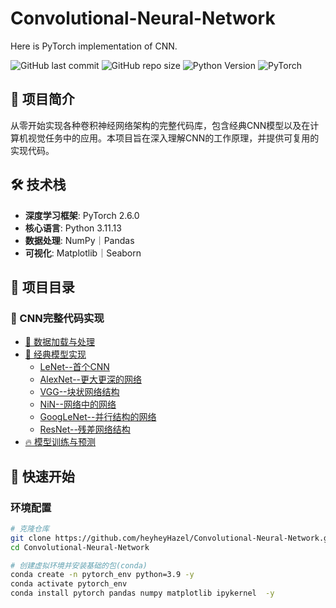 # Convolutional-Neural-Network
Here is PyTorch implementation of CNN.

![GitHub last commit](https://img.shields.io/github/last-commit/heyheyHazel/Convolutional-Neural-Network)
![GitHub repo size](https://img.shields.io/github/repo-size/heyheyHazel/Convolutional-Neural-Network)
![Python Version](https://img.shields.io/badge/python-3.8%2B-blue)
![PyTorch](https://img.shields.io/badge/PyTorch-1.9%2B-red)

## 🎯 项目简介

从零开始实现各种卷积神经网络架构的完整代码库，包含经典CNN模型以及在计算机视觉任务中的应用。本项目旨在深入理解CNN的工作原理，并提供可复用的实现代码。


## 🛠️ 技术栈

- **深度学习框架**: PyTorch 2.6.0
- **核心语言**: Python 3.11.13
- **数据处理**: NumPy｜Pandas
- **可视化**: Matplotlib｜Seaborn

## 📁 项目目录

### 🔧 CNN完整代码实现

- [🧩 数据加载与处理](/dataloader)
- [🛫 经典模型实现](/model)
  - [LeNet--首个CNN](/model/lenet.py)
  - [AlexNet--更大更深的网络](/model/alexnet.py)
  - [VGG--块状网络结构](/model/vgg.py)
  - [NiN--网络中的网络](/model/nin.py)
  - [GoogLeNet--并行结构的网络](/model/googlenet.py)
  - [ResNet--残差网络结构](/model/resnet.py)
- [🔥 模型训练与预测](/prediction)






## 🚀 快速开始

### 环境配置

```bash
# 克隆仓库
git clone https://github.com/heyheyHazel/Convolutional-Neural-Network.git
cd Convolutional-Neural-Network

# 创建虚拟环境并安装基础的包(conda)
conda create -n pytorch_env python=3.9 -y
conda activate pytorch_env
conda install pytorch pandas numpy matplotlib ipykernel  -y

